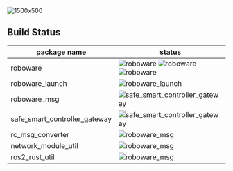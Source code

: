 
![1500x500](https://github.com/hakoroboken/.github/assets/53041471/8f012fff-ff7c-4934-8568-b842dc38c3d8)


## Build Status

| package name | status |
|--|--|
| roboware | ![roboware](https://github.com/hakoroboken/roboware/actions/workflows/main.yml/badge.svg) ![roboware](https://github.com/hakoroboken/roboware/actions/workflows/vcs-import.yml/badge.svg) ![roboware](https://github.com/hakoroboken/roboware/actions/workflows/make_deb_pkg.yml/badge.svg)|
| roboware_launch | ![roboware_launch](https://github.com/hakoroboken/roboware_launch/actions/workflows/main.yml/badge.svg) |
| roboware_msg | ![safe_smart_controller_gateway](https://github.com/hakoroboken/safe_smart_controller_gateway/actions/workflows/main.yml/badge.svg) |
| safe_smart_controller_gateway | ![safe_smart_controller_gateway](https://github.com/hakoroboken/safe_smart_controller_gateway/actions/workflows/main.yml/badge.svg) |
| rc_msg_converter | ![roboware_msg](https://github.com/hakoroboken/rc_msg_converter/actions/workflows/main.yml/badge.svg) |
| network_module_util | ![roboware_msg](https://github.com/hakoroboken/network_module_util/actions/workflows/rust.yml/badge.svg) |
| ros2_rust_util | ![roboware_msg](https://github.com/TakanoTaiga/ros2_rust_util/actions/workflows/rust.yml/badge.svg) |
